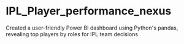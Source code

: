 # IPL_Player_performance_nexus
Created a user-friendly Power BI dashboard using Python's pandas, revealing top players by roles  for IPL team decisions
